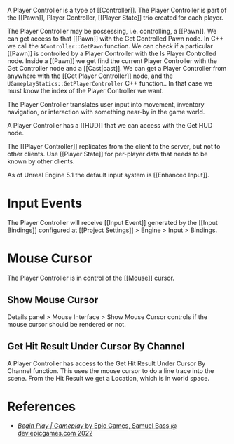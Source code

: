 A Player Controller is a type of [[Controller]].
The Player Controller is part of the [[Pawn]], Player Controller, [[Player State]] trio created for each player.

The Player Controller may be possessing, i.e. controlling, a [[Pawn]].
We can get access to that [[Pawn]] with the Get Controlled Pawn node.
In C++ we call the `AController::GetPawn` function.
We can check if a particular [[Pawn]] is controlled by a Player Controller with the Is Player Controlled node.
Inside a [[Pawn]] we get find the current Player Controller with the Get Controller node and a [[Cast|cast]].
We can get a Player Controller from anywhere with the [[Get Player Controller]] node,
and the `UGameplayStatics::GetPlayerController` C++ function..
In that case we must know the index of the Player Controller we want.

The Player Controller translates user input into movement, inventory navigation, or interaction with something near-by in the game world.

A Player Controller has a [[HUD]] that we can access with the Get HUD node.

The [[Player Controller]] replicates from the client to the server,
but not to other clients.
Use [[Player State]] for per-player data that needs to be known by other clients.

As of Unreal Engine 5.1 the default input system is [[Enhanced Input]].


# Input Events
The Player Controller will receive [[Input Event]] generated by the [[Input Bindings]] configured at [[Project Settings]] > Engine > Input > Bindings.

# Mouse Cursor
The Player Controller is in control of the [[Mouse]] cursor.


## Show Mouse Cursor
Details panel > Mouse Interface > Show Mouse Cursor controls if the mouse cursor should be rendered or not.

## Get Hit Result Under Cursor By Channel
A Player Controller has access to the Get Hit Result Under Cursor By Channel function.
This uses the mouse cursor to do a line trace into the scene.
From the Hit Result we get a Location, which is in world space.


# References

- [_Begin Play | Gameplay_ by Epic Games, Samuel Bass @ dev.epicgames.com 2022](https://dev.epicgames.com/community/learning/tutorials/l21z/unreal-engine-begin-play-gameplay)
